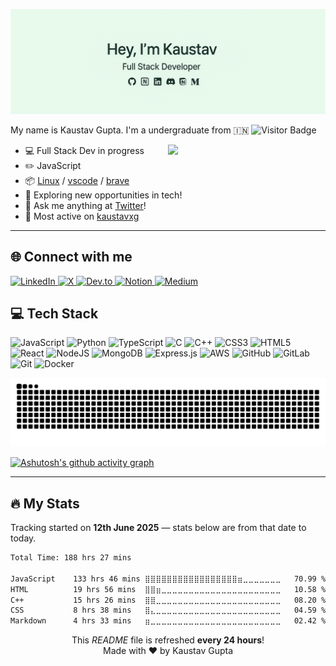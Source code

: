 ![Kaustav Banner](kaustavxg.png)



<!-- [![SVG Banners](https://svg-banners.vercel.app/api?type=luminance&text1=KaustavGupta%20🌻&width=800&height=400)](https://github.com/Akshay090/svg-banners) -->

<!-- My name is Kaustav Gupta. I'm a undergraduate from 🇮🇳 ![wakatime](https://visitor-badge.laobi.icu/badge?page_id=kaustavxg.kaustavxg&) -->

My name is Kaustav Gupta. I'm a undergraduate from 🇮🇳 ![Visitor Badge](https://visitor-badge.laobi.icu/badge?page_id=kaustavxg.kaustavxg)


<img align="right" width="50%" src="https://streak-stats.demolab.com/?user=kaustavxg&theme=merko&hide_border=true">

- 💻 Full Stack Dev in progress
- ✏️ JavaScript
- 📦 [Linux](https://www.linux.com/) / [vscode](https://code.visualstudio.com) / [brave](https://brave.com/)
- 🌱 Exploring new opportunities in tech!
- 💭 Ask me anything at [Twitter](https://x.com/kaustav_gupta23)!
- 📌 Most active on [kaustavxg](https://github.com/kaustavxg)

---

<h2 align="left">🌐 Connect with me</h2>

<p align="left">
  <a href="https://www.linkedin.com/in/kaustav-gupta23/" target="_blank">
    <img alt="LinkedIn" src="https://img.shields.io/badge/LinkedIn-%230077B5.svg?style=for-the-badge&logo=linkedin&logoColor=white" />
  </a>
  <a href="https://x.com/kaustav_gupta23" target="_blank">
    <img alt="X" src="https://img.shields.io/badge/X-%23000000.svg?style=for-the-badge&logo=X&logoColor=white" />
  </a>
  <a href="https://dev.to/kaustavxg" target="_blank">
    <img alt="Dev.to" src="https://img.shields.io/badge/Dev.to-0A0A0A.svg?style=for-the-badge&logo=devdotto&logoColor=white" />
  </a>
  <a href="https://codebykaustav.notion.site/webdevjourney?v=1dcca8089cf5807a9915000c23e0d280&source=copy_link" target="_blank">
    <img alt="Notion" src="https://img.shields.io/badge/Notion-%23000000.svg?style=for-the-badge&logo=notion&logoColor=white" />
  </a>
  <a href="https://medium.com/@kaustavxg" target="_blank">
    <img alt="Medium" src="https://img.shields.io/badge/Medium-%23000000.svg?style=for-the-badge&logo=medium&logoColor=white" />
  </a>
</p>



<h2 align="left">💻 Tech Stack</h2>

![JavaScript](https://img.shields.io/badge/javascript-%23323330.svg?style=for-the-badge&logo=javascript&logoColor=%23F7DF1E) 
![Python](https://img.shields.io/badge/python-3670A0?style=for-the-badge&logo=python&logoColor=ffdd54) 
![TypeScript](https://img.shields.io/badge/typescript-%23007ACC.svg?style=for-the-badge&logo=typescript&logoColor=white) 
![C](https://img.shields.io/badge/c-%2300599C.svg?style=for-the-badge&logo=c&logoColor=white) 
![C++](https://img.shields.io/badge/c++-%2300599C.svg?style=for-the-badge&logo=c%2B%2B&logoColor=white) 
![CSS3](https://img.shields.io/badge/css3-%231572B6.svg?style=for-the-badge&logo=css3&logoColor=white) 
![HTML5](https://img.shields.io/badge/html5-%23E34F26.svg?style=for-the-badge&logo=html5&logoColor=white)
![React](https://img.shields.io/badge/react-%2320232a.svg?style=for-the-badge&logo=react&logoColor=%2361DAFB) 
![NodeJS](https://img.shields.io/badge/node.js-6DA55F?style=for-the-badge&logo=node.js&logoColor=white) 
![MongoDB](https://img.shields.io/badge/mongodb-%234ea94b.svg?style=for-the-badge&logo=mongodb&logoColor=white)
![Express.js](https://img.shields.io/badge/express.js-%23404d59.svg?style=for-the-badge&logo=express&logoColor=white)
![AWS](https://img.shields.io/badge/AWS-%23FF9900.svg?style=for-the-badge&logo=amazon-aws&logoColor=white) 
![GitHub](https://img.shields.io/badge/github-%23121011.svg?style=for-the-badge&logo=github&logoColor=white) 
![GitLab](https://img.shields.io/badge/gitlab-%23181717.svg?style=for-the-badge&logo=gitlab&logoColor=white) 
![Git](https://img.shields.io/badge/git-%23F05033.svg?style=for-the-badge&logo=git&logoColor=white) 
![Docker](https://img.shields.io/badge/docker-%230db7ed.svg?style=for-the-badge&logo=docker&logoColor=white)




<picture>
  <source media="(prefers-color-scheme: dark)" srcset="https://raw.githubusercontent.com/kaustavxg/kaustavxg/output/github-snake-dark.svg" />
  <source media="(prefers-color-scheme: light)" srcset="https://raw.githubusercontent.com/kaustavxg/kaustavxg/output/github-snake.svg" />
  <img alt="github-snake" src="https://raw.githubusercontent.com/kaustavxg/kaustavxg/output/github-snake.svg" />
</picture>

[![Ashutosh's github activity graph](https://github-readme-activity-graph.vercel.app/graph?username=kaustavxg&bg_color=010409&color=ffffff&line=00b344&point=ffffff&area=true&hide_border=true)](https://github.com/ashutosh00710/github-readme-activity-graph)

------------
<h2 align="left">🔥 My Stats</h2>
<span>Tracking started on <b>12th June 2025</b> — stats below are from that date to today.</span>
<!--START_SECTION:waka-->

```txt
Total Time: 188 hrs 27 mins

JavaScript    133 hrs 46 mins ⣿⣿⣿⣿⣿⣿⣿⣿⣿⣿⣿⣿⣿⣿⣿⣿⣿⣶⣀⣀⣀⣀⣀⣀⣀   70.99 %
HTML          19 hrs 56 mins  ⣿⣿⣶⣀⣀⣀⣀⣀⣀⣀⣀⣀⣀⣀⣀⣀⣀⣀⣀⣀⣀⣀⣀⣀⣀   10.58 %
C++           15 hrs 26 mins  ⣿⣿⣀⣀⣀⣀⣀⣀⣀⣀⣀⣀⣀⣀⣀⣀⣀⣀⣀⣀⣀⣀⣀⣀⣀   08.20 %
CSS           8 hrs 38 mins   ⣿⣄⣀⣀⣀⣀⣀⣀⣀⣀⣀⣀⣀⣀⣀⣀⣀⣀⣀⣀⣀⣀⣀⣀⣀   04.59 %
Markdown      4 hrs 33 mins   ⣶⣀⣀⣀⣀⣀⣀⣀⣀⣀⣀⣀⣀⣀⣀⣀⣀⣀⣀⣀⣀⣀⣀⣀⣀   02.42 %
```

<!--END_SECTION:waka-->

<!--START_SECTION:workflows-update-->

<p align="center">
      This <i>README</i> file is refreshed <b>every 24 hours</b>!<br/>
      <!-- Last refresh: <b>Jun 12, 2025, 7:53 AM IST</b><br/> -->
      </b>
      Made with ❤️ by Kaustav Gupta
    </p>

<!--END_SECTION:workflows-update-->
